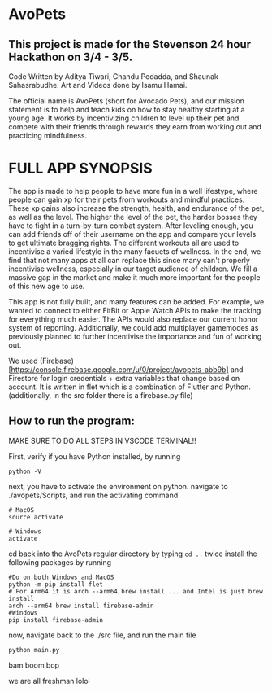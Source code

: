 # AvoPets

## This project is made for the Stevenson 24 hour Hackathon on 3/4 - 3/5.

Code Written by Aditya Tiwari, Chandu Pedadda, and Shaunak Sahasrabudhe.
Art and Videos done by Isamu Hamai.

The official name is AvoPets (short for Avocado Pets), and our mission statement is to help and teach kids on how to stay healthy starting at a young age. It works by incentivizing children to level up their pet and compete with their friends through rewards they earn from working out and practicing mindfulness.

# FULL APP SYNOPSIS
The app is made to help people to have more fun in a well lifestype, where people can gain xp for their pets from workouts and mindful practices. These xp gains also increase the strength, health, and endurance of the pet, as well as the level. The higher the level of the pet, the harder bosses they have to fight in a turn-by-turn combat system. After leveling enough, you can add friends off of their username on the app and compare your levels to get ultimate bragging rights. The different workouts all are used to incentivise a varied lifestyle in the many facuets of wellness. In the end, we find that not many apps at all can replace this since many can't properly incentivise wellness, especially in our target audience of children. We fill a massive gap in the market and make it much more important for the people of this new age to use.

This app is not fully built, and many features can be added. For example, we wanted to connect to either FitBit or Apple Watch APIs to make the tracking for everything much easier. The APIs would also replace our current honor system of reporting. Additionally, we could add multiplayer gamemodes as previously planned to further incentivise the importance and fun of working out.

We used (Firebase)[https://console.firebase.google.com/u/0/project/avopets-abb9b] and Firestore for login credentials + extra variables that change based on account. It is written in flet which is a combination of Flutter and Python. (additionally, in the src folder there is a firebase.py file)

## How to run the program:
MAKE SURE TO DO ALL STEPS IN VSCODE TERMINAL!!

First, verify if you have Python installed, by running
```
python -V
```

next, you have to activate the environment on python. navigate to ./avopets/Scripts, and run the activating command
```
# MacOS
source activate

# Windows
activate
```

cd back into the AvoPets regular directory by typing ```cd ..``` twice
install the following packages by running
```
#Do on both Windows and MacOS
python -m pip install flet
# For Arm64 it is arch --arm64 brew install ... and Intel is just brew install 
arch --arm64 brew install firebase-admin
#Windows
pip install firebase-admin
```

now, navigate back to the ./src file, and run the main file
```
python main.py
```

bam boom bop



we are all freshman lolol
